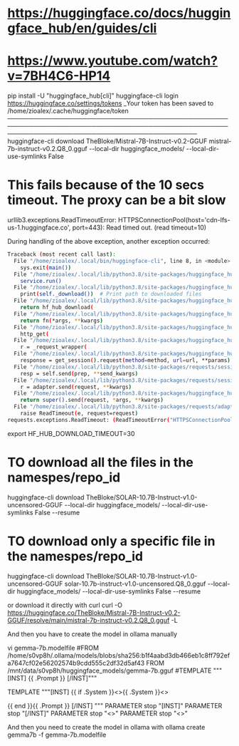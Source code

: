 # https://huggingface.co/docs/huggingface_hub/en/guides/cli
# https://www.youtube.com/watch?v=7BH4C6-HP14

pip install -U "huggingface_hub[cli]"
huggingface-cli login
https://huggingface.co/settings/tokens
  _Your token has been saved to /home/zioalex/.cache/huggingface/token
                                                                                                                                                                                                                                                                                      ───────────────────────────────────────────────────────────────────────────────────────────────────────────────────────────────────────────────
huggingface-cli download TheBloke/Mistral-7B-Instruct-v0.2-GGUF mistral-7b-instruct-v0.2.Q8_0.gguf --local-dir  huggingface_models/ --local-dir-use-symlinks False
# This fails because of the 10 secs timeout. The proxy can be a bit slow
urllib3.exceptions.ReadTimeoutError: HTTPSConnectionPool(host='cdn-lfs-us-1.huggingface.co', port=443): Read timed out. (read timeout=10)

During handling of the above exception, another exception occurred:

````bash
Traceback (most recent call last):
  File "/home/zioalex/.local/bin/huggingface-cli", line 8, in <module>
    sys.exit(main())
  File "/home/zioalex/.local/lib/python3.8/site-packages/huggingface_hub/commands/huggingface_cli.py", line 49, in main
    service.run()
  File "/home/zioalex/.local/lib/python3.8/site-packages/huggingface_hub/commands/download.py", line 161, in run
    print(self._download())  # Print path to downloaded files
  File "/home/zioalex/.local/lib/python3.8/site-packages/huggingface_hub/commands/download.py", line 180, in _download
    return hf_hub_download(
  File "/home/zioalex/.local/lib/python3.8/site-packages/huggingface_hub/utils/_validators.py", line 119, in _inner_fn
    return fn(*args, **kwargs)
  File "/home/zioalex/.local/lib/python3.8/site-packages/huggingface_hub/file_download.py", line 1492, in hf_hub_download
    http_get(
  File "/home/zioalex/.local/lib/python3.8/site-packages/huggingface_hub/file_download.py", line 456, in http_get
    r = _request_wrapper(
  File "/home/zioalex/.local/lib/python3.8/site-packages/huggingface_hub/file_download.py", line 392, in _request_wrapper
    response = get_session().request(method=method, url=url, **params)
  File "/home/zioalex/.local/lib/python3.8/site-packages/requests/sessions.py", line 589, in request
    resp = self.send(prep, **send_kwargs)
  File "/home/zioalex/.local/lib/python3.8/site-packages/requests/sessions.py", line 703, in send
    r = adapter.send(request, **kwargs)
  File "/home/zioalex/.local/lib/python3.8/site-packages/huggingface_hub/utils/_http.py", line 68, in send
    return super().send(request, *args, **kwargs)
  File "/home/zioalex/.local/lib/python3.8/site-packages/requests/adapters.py", line 532, in send
    raise ReadTimeout(e, request=request)
requests.exceptions.ReadTimeout: (ReadTimeoutError("HTTPSConnectionPool(host='cdn-lfs-us-1.huggingface.co', port=443): Read timed out. (read timeout=10)"), '(Request ID: a33d910c-84c6-4514-8362-c705e2039d38)')
````
export HF_HUB_DOWNLOAD_TIMEOUT=30
# TO download all the files in the namespes/repo_id 
huggingface-cli download  TheBloke/SOLAR-10.7B-Instruct-v1.0-uncensored-GGUF --local-dir  huggingface_models/ --local-dir-use-symlinks False  --resume

# TO download only a specific file in the namespes/repo_id 
huggingface-cli download  TheBloke/SOLAR-10.7B-Instruct-v1.0-uncensored-GGUF solar-10.7b-instruct-v1.0-uncensored.Q8_0.gguf --local-dir  huggingface_models/ --local-dir-use-symlinks False  --resume

or download it directly with curl
curl -O  https://huggingface.co/TheBloke/Mistral-7B-Instruct-v0.2-GGUF/resolve/main/mistral-7b-instruct-v0.2.Q8_0.gguf -L

And then you have to create the model in ollama manually

vi gemma-7b.modelfile 
#FROM /home/s0vp8h/.ollama/models/blobs/sha256:b1f4aabd3db466eb1c8ff792efa7647cf02e56202574b9cdd555c2df32d5af43
FROM /mnt/data/s0vp8h/huggingface_models/gemma-7b.gguf
#TEMPLATE """[INST] {{ .Prompt }} [/INST]"""

TEMPLATE """[INST] {{ if .System }}<<SYS>>{{ .System }}<</SYS>>

{{ end }}{{ .Prompt }} [/INST] """
PARAMETER stop "[INST]"
PARAMETER stop "[/INST]"
PARAMETER stop "<<SYS>>"
PARAMETER stop "<</SYS>>"

And then you need to create the model in ollama with
ollama create gemma7b -f gemma-7b.modelfile

